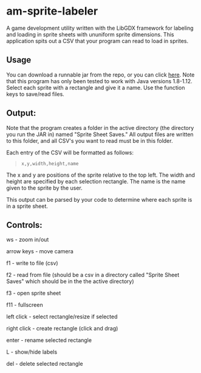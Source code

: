 # am-sprite-labeler
A game development utility written with the LibGDX framework for labeling and loading in sprite sheets with ununiform sprite dimensions.
This application spits out a CSV that your program can read to load in sprites.

## Usage
You can download a runnable jar from the repo, or you can click [here](https://github.com/austin0209/am-sprite-labeler/raw/master/AM%20Sprite%20Labeler.jar). Note that this program has only been tested to work with Java versions 1.8-1.12.
Select each sprite with a rectangle and give it a name. Use the function keys to save/read files.

## Output:
Note that the program creates a folder in the active directory (the directory you run the JAR in) named "Sprite Sheet Saves." All output files are written to this folder, and all CSV's you want to read must be in this folder.

Each entry of the CSV will be formatted as follows:
>`x,y,width,height,name`

The x and y are positions of the sprite relative to the top left. The width and height are specified by each selection rectangle. The name is the name given to the sprite by the user.

This output can be parsed by your code to determine where each sprite is in a sprite sheet.

## Controls:
ws - zoom in/out

arrow keys - move camera

f1 - write to file (csv)

f2 - read from file (should be a csv in a directory called "Sprite Sheet Saves" which should be in the the active directory)

f3 - open sprite sheet

f11 - fullscreen

left click - select rectangle/resize if selected

right click - create rectangle (click and drag)

enter - rename selected rectangle

L - show/hide labels

del - delete selected rectangle


